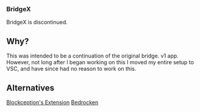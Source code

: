 ### BridgeX

BridgeX is discontinued.

## Why?

This was intended to be a continuation of the original bridge. v1 app. However, not long after I began working on this I moved my entire setup to VSC, and have since had no reason to work on this. 

## Alternatives

[Blockception's Extension](https://marketplace.visualstudio.com/items?itemName=BlockceptionLtd.blockceptionvscodeminecraftbedrockdevelopmentextension)
[Bedrocken](https://marketplace.visualstudio.com/items?itemName=xterionix.bedrocken)
